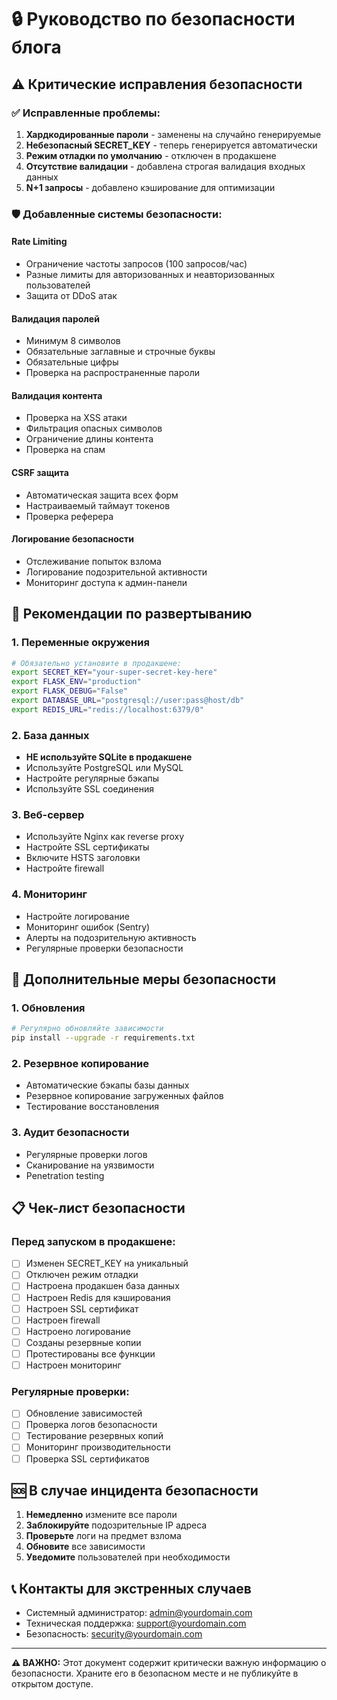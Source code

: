 # 🔒 Руководство по безопасности блога

## ⚠️ Критические исправления безопасности

### ✅ **Исправленные проблемы:**

1. **Хардкодированные пароли** - заменены на случайно генерируемые
2. **Небезопасный SECRET_KEY** - теперь генерируется автоматически
3. **Режим отладки по умолчанию** - отключен в продакшене
4. **Отсутствие валидации** - добавлена строгая валидация входных данных
5. **N+1 запросы** - добавлено кэширование для оптимизации

### 🛡️ **Добавленные системы безопасности:**

#### **Rate Limiting**
- Ограничение частоты запросов (100 запросов/час)
- Разные лимиты для авторизованных и неавторизованных пользователей
- Защита от DDoS атак

#### **Валидация паролей**
- Минимум 8 символов
- Обязательные заглавные и строчные буквы
- Обязательные цифры
- Проверка на распространенные пароли

#### **Валидация контента**
- Проверка на XSS атаки
- Фильтрация опасных символов
- Ограничение длины контента
- Проверка на спам

#### **CSRF защита**
- Автоматическая защита всех форм
- Настраиваемый таймаут токенов
- Проверка реферера

#### **Логирование безопасности**
- Отслеживание попыток взлома
- Логирование подозрительной активности
- Мониторинг доступа к админ-панели

## 🚀 **Рекомендации по развертыванию**

### **1. Переменные окружения**
```bash
# Обязательно установите в продакшене:
export SECRET_KEY="your-super-secret-key-here"
export FLASK_ENV="production"
export FLASK_DEBUG="False"
export DATABASE_URL="postgresql://user:pass@host/db"
export REDIS_URL="redis://localhost:6379/0"
```

### **2. База данных**
- **НЕ используйте SQLite в продакшене**
- Используйте PostgreSQL или MySQL
- Настройте регулярные бэкапы
- Используйте SSL соединения

### **3. Веб-сервер**
- Используйте Nginx как reverse proxy
- Настройте SSL сертификаты
- Включите HSTS заголовки
- Настройте firewall

### **4. Мониторинг**
- Настройте логирование
- Мониторинг ошибок (Sentry)
- Алерты на подозрительную активность
- Регулярные проверки безопасности

## 🔧 **Дополнительные меры безопасности**

### **1. Обновления**
```bash
# Регулярно обновляйте зависимости
pip install --upgrade -r requirements.txt
```

### **2. Резервное копирование**
- Автоматические бэкапы базы данных
- Резервное копирование загруженных файлов
- Тестирование восстановления

### **3. Аудит безопасности**
- Регулярные проверки логов
- Сканирование на уязвимости
- Penetration testing

## 📋 **Чек-лист безопасности**

### **Перед запуском в продакшене:**

- [ ] Изменен SECRET_KEY на уникальный
- [ ] Отключен режим отладки
- [ ] Настроена продакшен база данных
- [ ] Настроен Redis для кэширования
- [ ] Настроен SSL сертификат
- [ ] Настроен firewall
- [ ] Настроено логирование
- [ ] Созданы резервные копии
- [ ] Протестированы все функции
- [ ] Настроен мониторинг

### **Регулярные проверки:**

- [ ] Обновление зависимостей
- [ ] Проверка логов безопасности
- [ ] Тестирование резервных копий
- [ ] Мониторинг производительности
- [ ] Проверка SSL сертификатов

## 🆘 **В случае инцидента безопасности**

1. **Немедленно** измените все пароли
2. **Заблокируйте** подозрительные IP адреса
3. **Проверьте** логи на предмет взлома
4. **Обновите** все зависимости
5. **Уведомите** пользователей при необходимости

## 📞 **Контакты для экстренных случаев**

- Системный администратор: admin@yourdomain.com
- Техническая поддержка: support@yourdomain.com
- Безопасность: security@yourdomain.com

---

**⚠️ ВАЖНО:** Этот документ содержит критически важную информацию о безопасности. Храните его в безопасном месте и не публикуйте в открытом доступе.
